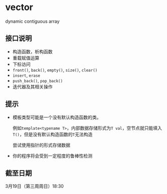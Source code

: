 # vector

dynamic contiguous array

## 接口说明

* 构造函数，析构函数
* 重载赋值运算
* 下标访问
* `front()`, `back()`, `empty()`, `size()`, `clear()`
* `insert`, `erase`
* `push_back()`, `pop_back()`
* 迭代器及其相关操作

## 提示

* 模板类型可能是一个没有默认构造函数的类。

  例如`template<typename T>`，内部数据存储形式为`T val`，空节点就只能填入`T()`，但是没有默认构造函数的`T`无法构造

  尝试使用指针的形式存储数据

- 你的程序将会受到一定程度的鲁棒性检测

## 截至日期

3月19日（第三周周日）18:30
